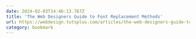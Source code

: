 ```yaml
---
date: 2024-02-03T14:46:13.767Z
title: 'The Web Designers Guide to Font Replacement Methods'
url: https://webdesign.tutsplus.com/articles/the-web-designers-guide-to-font-replacement-methods--webdesign-975
category: bookmark
---
```

